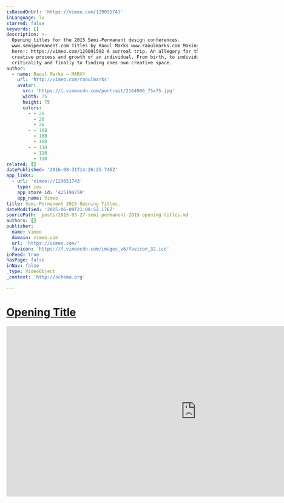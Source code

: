 ```yaml
---
isBasedOnUrl: 'https://vimeo.com/129051743'
inLanguage: lv
starred: false
keywords: []
description: >-
  Opening titles for the 2015 Semi-Permanent design conferences.
  www.semipermanent.com Titles by Raoul Marks www.raoulmarks.com Making of
  here!: https://vimeo.com/129091592 A surreal trip. An allegory for the
  creative process and growth of an individual. From birth, to individuation, to
  criticality and finally to finding ones own creative space.
author:
  - name: Raoul Marks – MARXº
    url: 'http://vimeo.com/raoulmarks'
    avatar:
      src: 'https://i.vimeocdn.com/portrait/2164906_75x75.jpg'
      width: 75
      height: 75
      colors:
        - - 26
          - 26
          - 26
        - - 168
          - 168
          - 168
        - - 110
          - 110
          - 110
related: []
datePublished: '2016-08-31T14:26:25.746Z'
app_links:
  - url: 'vimeo://129051743'
    type: ios
    app_store_id: '425194759'
    app_name: Vimeo
title: Semi-Permanent 2015 Opening Titles.
dateModified: '2015-06-09T21:08:52.176Z'
sourcePath: _posts/2015-05-27-semi-permanent-2015-opening-titles.md
authors: []
publisher:
  name: Vimeo
  domain: vimeo.com
  url: 'https://vimeo.com/'
  favicon: 'https://f.vimeocdn.com/images_v6/favicon_32.ico'
inFeed: true
hasPage: false
inNav: false
_type: VideoObject
_context: 'http://schema.org'

---
```

# [Opening Title][0]

<iframe src="https://cdn.embedly.com/widgets/media.html?src=https%3A%2F%2Fplayer.vimeo.com%2Fvideo%2F129051743&amp;url=https%3A%2F%2Fvimeo.com%2F129051743&amp;image=http%3A%2F%2Fi.vimeocdn.com%2Fvideo%2F520404790_1280.jpg&amp;key=b7d04c9b404c499eba89ee7072e1c4f7&amp;type=text%2Fhtml&amp;schema=vimeo" width="1000" height="450" scrolling="no" frameborder="0" allowfullscreen="allowfullscreen" style=""></iframe>



[0]: https://vimeo.com/129051743